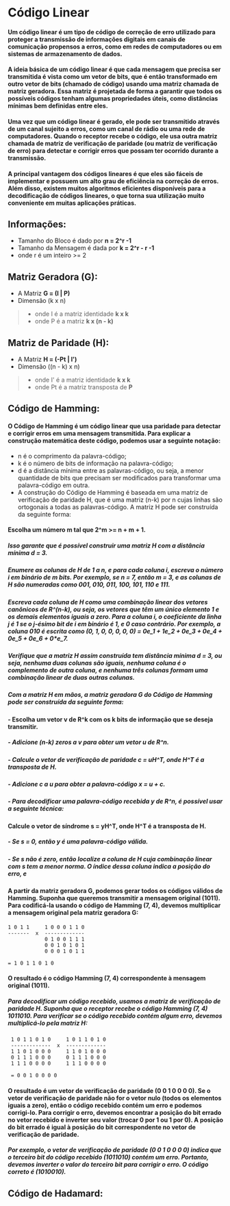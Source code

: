 # Código Linear

#### Um código linear é um tipo de código de correção de erro utilizado para proteger a transmissão de informações digitais em canais de comunicação propensos a erros, como em redes de computadores ou em sistemas de armazenamento de dados.

#### A ideia básica de um código linear é que cada mensagem que precisa ser transmitida é vista como um vetor de bits, que é então transformado em outro vetor de bits (chamado de código) usando uma matriz chamada de matriz geradora. Essa matriz é projetada de forma a garantir que todos os possíveis códigos tenham algumas propriedades úteis, como distâncias mínimas bem definidas entre eles.

#### Uma vez que um código linear é gerado, ele pode ser transmitido através de um canal sujeito a erros, como um canal de rádio ou uma rede de computadores. Quando o receptor recebe o código, ele usa outra matriz chamada de matriz de verificação de paridade (ou matriz de verificação de erro) para detectar e corrigir erros que possam ter ocorrido durante a transmissão.

#### A principal vantagem dos códigos lineares é que eles são fáceis de implementar e possuem um alto grau de eficiência na correção de erros. Além disso, existem muitos algoritmos eficientes disponíveis para a decodificação de códigos lineares, o que torna sua utilização muito conveniente em muitas aplicações práticas.


## Informações:

* Tamanho do Bloco é dado por **n = 2^r -1**
* Tamanho da Mensagem é dada por **k = 2^r - r -1**
* onde r é um inteiro >= 2


## Matriz Geradora (G):

* A Matriz **G = (I | P)**
*  Dimensão (k x n)
> - onde I é a matriz identidade **k x k**
> - onde P é a matriz **k x (n - k)**


## Matriz de Paridade (H):

* A Matriz **H = (-Pt | I')**
* Dimensão ((n - k) x n)
> - onde I' é a matriz identidade **k x k**
> - onde Pt é a matriz transposta de **P**


## Código de Hamming:
#### O Código de Hamming é um código linear que usa paridade para detectar e corrigir erros em uma mensagem transmitida. Para explicar a construção matemática deste código, podemos usar a seguinte notação:

* n é o comprimento da palavra-código;
* k é o número de bits de informação na palavra-código;
* d é a distância mínima entre as palavras-código, ou seja, a menor quantidade de bits que precisam ser modificados para transformar uma palavra-código em outra.
* A construção do Código de Hamming é baseada em uma matriz de verificação de paridade H, que é uma matriz (n-k) por n cujas linhas são ortogonais a todas as palavras-código. A matriz H pode ser construída da seguinte forma:

#### Escolha um número m tal que 2^m >= n + m + 1.
##### Isso garante que é possível construir uma matriz H com a distância mínima d = 3.
##### Enumere as colunas de H de 1 a n, e para cada coluna i, escreva o número i em binário de m bits. Por exemplo, se n = 7, então m = 3, e as colunas de H são numeradas como 001, 010, 011, 100, 101, 110 e 111.
##### Escreva cada coluna de H como uma combinação linear dos vetores canônicos de R^(n-k), ou seja, os vetores que têm um único elemento 1 e os demais elementos iguais a zero. Para a coluna i, o coeficiente da linha j é 1 se o j-ésimo bit de i em binário é 1, e 0 caso contrário. Por exemplo, a coluna 010 é escrita como (0, 1, 0, 0, 0, 0, 0) = 0e_1 + 1e_2 + 0e_3 + 0e_4 + 0e_5 + 0e_6 + 0*e_7.
##### Verifique que a matriz H assim construída tem distância mínima d = 3, ou seja, nenhuma duas colunas são iguais, nenhuma coluna é o complemento de outra coluna, e nenhuma três colunas formam uma combinação linear de duas outras colunas.
##### Com a matriz H em mãos, a matriz geradora G do Código de Hamming pode ser construída da seguinte forma:

#### - Escolha um vetor v de R^k com os k bits de informação que se deseja transmitir.
##### - Adicione (n-k) zeros a v para obter um vetor u de R^n.
##### - Calcule o vetor de verificação de paridade c = uH^T, onde H^T é a transposta de H.
##### - Adicione c a u para obter a palavra-código x = u + c.
##### - Para decodificar uma palavra-código recebida y de R^n, é possível usar a seguinte técnica:

#### Calcule o vetor de síndrome s = yH^T, onde H^T é a transposta de H.
##### - Se s = 0, então y é uma palavra-código válida.
##### - Se s não é zero, então localize a coluna de H cuja combinação linear com s tem a menor norma. O índice dessa coluna indica a posição do erro, e


#### A partir da matriz geradora G, podemos gerar todos os códigos válidos de Hamming. Suponha que queremos transmitir a mensagem original (1011). Para codificá-la usando o código de Hamming (7, 4), devemos multiplicar a mensagem original pela matriz geradora G: 

```
1 0 1 1     1 0 0 0 1 1 0
-------  x  -------------
            0 1 0 0 1 1 1
            0 0 1 0 1 0 1
            0 0 0 1 0 1 1
                      
= 1 0 1 1 0 1 0

```

#### O resultado é o código Hamming (7, 4) correspondente à mensagem original (1011).

##### Para decodificar um código recebido, usamos a matriz de verificação de paridade H. Suponha que o receptor recebe o código Hamming (7, 4) 1011010. Para verificar se o código recebido contém algum erro, devemos multiplicá-lo pela matriz H:

```
 1 0 1 1 0 1 0     1 0 1 1 0 1 0
 -------------  x  -------------
 1 1 0 1 0 0 0     1 1 0 1 0 0 0
 0 1 1 1 0 0 0     0 1 1 1 0 0 0
 1 1 1 0 0 0 0     1 1 1 0 0 0 0
                      
 = 0 0 1 0 0 0 0

```

#### O resultado é um vetor de verificação de paridade (0 0 1 0 0 0 0). Se o vetor de verificação de paridade não for o vetor nulo (todos os elementos iguais a zero), então o código recebido contém um erro e podemos corrigi-lo. Para corrigir o erro, devemos encontrar a posição do bit errado no vetor recebido e inverter seu valor (trocar 0 por 1 ou 1 por 0). A posição do bit errado é igual à posição do bit correspondente no vetor de verificação de paridade.

##### Por exemplo, o vetor de verificação de paridade (0 0 1 0 0 0 0) indica que o terceiro bit do código recebido (1011010) contém um erro. Portanto, devemos inverter o valor do terceiro bit para corrigir o erro. O código correto é (1010010).



## Código de Hadamard:


